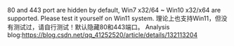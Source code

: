 80 and 443 port are hidden by default, Win7 x32/64 ~ Win10 x32/x64 are supported. Please test it yourself on Win11 system. 理论上也支持Win11，但没有测试过，请自行测试！默认隐藏80和443端口。
Analysis blog:https://blog.csdn.net/qq_41252520/article/details/132113204
